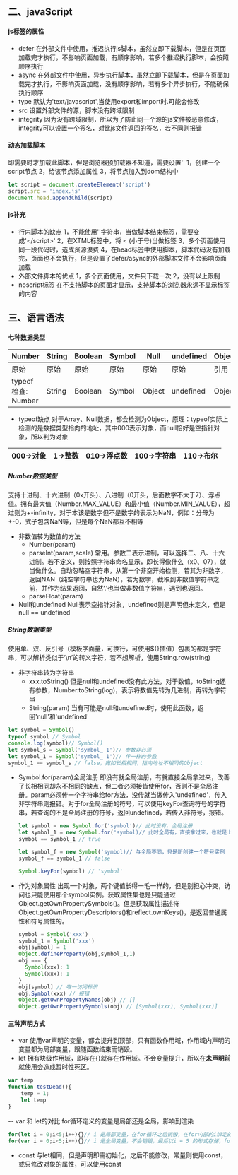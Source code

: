 ## 二、javaScript

#### js标签的属性

- defer
在外部文件中使用，推迟执行js脚本，虽然立即下载脚本，但是在页面加载完才执行，不影响页面加载，有顺序影响，若多个推迟执行脚本，会按照顺序执行
- async
在外部文件中使用，异步执行脚本，虽然立即下载脚本，但是在页面加载完才执行，不影响页面加载，没有顺序影响，若有多个异步执行，不能确保执行顺序
- type
默认为'text/javascript',当使用export和import时.可能会修改
- src
设置外部文件的源，脚本没有跨域限制
- integrity
因为没有跨域限制，所以为了防止同一个源的js文件被恶意修改，integrity可以设置一个签名，对比js文件返回的签名，若不同则报错

#### 动态加载脚本

即需要时才加载此脚本，但是浏览器预加载器不知道，需要设置'<link rel='pereload' href='index.js'>'
1，创建一个script节点
2，给该节点添加属性
3，将节点加入到dom结构中

```js
let script = document.createElement('script')
script.src = 'index.js'
document.head.appendChild(script)
```

#### js补充

- 行内脚本的缺点
1，不能使用'</script>'字符串，当做脚本结束标签，需要变成'<\/script>'
2，在XTML标签中，将 < (小于号)当做标签
3，多个页面使用同一段代码时，造成资源浪费
4，在head标签中使用脚本，脚本代码没有加载完，页面也不会执行，但是设置了defer/async的外部脚本文件不会影响页面加载
- 外部文件脚本的优点
1，多个页面使用，文件只下载一次
2，没有以上限制
- noscript标签
在不支持脚本的页面才显示，支持脚本的浏览器永远不显示标签的内容

## 三、语言语法

#### 七种数据类型

| Number | String | Boolean | Symbol | Null | undefined | Object |
|  ----  | ----  | ---- | ---- | ---- | --- | --- |
| 原始 | 原始 | 原始 | 原始 | 原始 | 原始| 引用 |
| typeof检查: Number | String | Boolean | Symbol | Object| undefined  | Object |

- typeof缺点
对于Array、Null数据，都会检测为Object，原理：typeof实际上检测的是数据类型指向的地址，其中000表示对象，而null恰好是空指针对象，所以判为对象

| 000->对象 | 1->整数 | 010->浮点数 | 100->字符串 | 110->布尔
|  ----  | ----  | ---- | ---- | ---- |

##### Number数据类型

支持十进制、十六进制（0x开头）、八进制（0开头，后面数字不大于7）、浮点值。拥有最大值（Number.MAX_VALUE）和最小值（Number.MIN_VALUE），超过则为+-infinity，对于本该是数字但不是数字的表示为NaN，例如：分母为+-0，式子包含NaN等，但是每个NaN都互不相等

- 非数值转为数值的方法
  - Number(param)
  - parseInt(param,scale)
  常用。参数二表示进制，可以选择二、八、十六进制。若不定义，则按照字符串命名显示，即长得像什么（x0、07），就当做什么。自动忽略空字符串，从第一个非空开始检测，若其为非数字，返回NAN（纯空字符串也为NaN），若为数字，截取到非数值字符串之前，并作为结果返回，自然‘.’也当做非数值字符串，遇到也返回。
  - parseFloat(param)
- Null和undefined
Null表示空指针对象，undefined则是声明但未定义，但是null == undefined

##### String数据类型

使用单、双、反引号（模板字面量，可换行，可使用${}插值）包裹的都是字符串，可以解析类似于‘\n’的转义字符，若不想解析，使用String.row(string)

- 非字符串转为字符串
  - xxx.toString()
   但是null和undefined没有此方法，对于数值，toString还有参数，Number.toString(log)，表示将数值先转为几进制，再转为字符串
  - String(param)
   当有可能是null和undefined时，使用此函数，返回'null'和'undefined'

```js
let symbol = Symbol()
typeof symbol // Symbol
console.log(symbol)// Symbol()
let symbol_s = Symbol('symbol_ 1')// 参数非必须
let symbol_1 = Symbol('symbol_ 1')// 传一样的参数
symbol_1 == symbol_s // false，宛如长相相同，指向地址不相同的Object
```

- Symbol.for(param)全局注册
  即没有就全局注册，有就直接全局拿过来，改善了长相相同却永不相同的缺点，但二者必须接皆使用for，否则不是全局注册。param必须传一个字符串给for方法，没传就当做传入'undefined'，传入非字符串则报错。对于for全局注册的符号，可以使用keyFor查询符号的字符串，若查询的不是全局注册的符号，返回undefined，若传入非符号，报错。

  ```js
  let symbol = new Symbol.for('symbol')// 此时没有，全局注册
  let symbol_1 = new Symbol.for('symbol)// 此时全局有，直接拿过来，也就是上面的
  symbol == symbol_1 // true

  let symbol_f = new Symbol('symbol)// 与全局不同，只是新创建一个符号实例
  symbol_f == symbol_1 // false
  
  Symbol.keyFor(symbol) // 'symbol'
  ```

- 作为对象属性
  出现一个对象，两个键值长得一毛一样的，但是别担心冲突，访问也只能使用那个symbol实例。获取属性集也是只能通过Object.getOwnPropertySymbols()。但是获取属性描述符Object.getOwnPropertyDescriptors()和reflect.ownKeys()，是返回普通属性和符号属性的。

  ```js
  symbol = Symbol('xxx')
  symbol_1 = Symbol('xxx')
  obj[symbol] = 1
  Object.defineProperty(obj,symbol_1,1)
  obj === {
    Symbol(xxx): 1
    Symbol(xxx): 1
  }
  obj[symbol] // 唯一访问标识
  obj.Symbol(xxx) // 报错
  Object.getOwnPropertyNames(obj) // []
  Object.getOwnPropertySymbols(obj) // [Symbol(xxx), Symbol(xxx)]
  ```

#### 三种声明方式

- var
使用var声明的变量，都会提升到顶部，只有函数作用域，作用域内声明的变量都为局部变量，跟随函数结束而销毁。
- let
拥有块级作用域，即存在{}就存在作用域。不会变量提升，所以在**未声明前**就使用会造成暂时性死区。

```js
var temp
function testDead(){
    temp = 1;
    let temp
}
```

-- var 和 let的对比
for循环定义的变量是局部还是全局，影响到渲染

```js
for(let i = 0;i<5;i++){}// i 是局部变量，在for循环之后销毁，在for内部的i绑定的也是局部的，当时的那个i
for(var i = 0;i<5;i++){}// i 是全局变量，不会销毁，最后以i = 5 的形式存储，for内部最终绑定的也是全局的i，会变
```

- const
与let相同，但是声明即需初始化，之后不能修改，常量则使用const，或只修改对象的属性，可以使用const

#####
